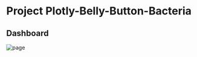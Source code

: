 # Project Plotly-Belly-Button-Bacteria

## Dashboard

![page](https://user-images.githubusercontent.com/112028534/206601391-8bc94c29-4737-461c-afaf-db00aa06c32f.PNG)
